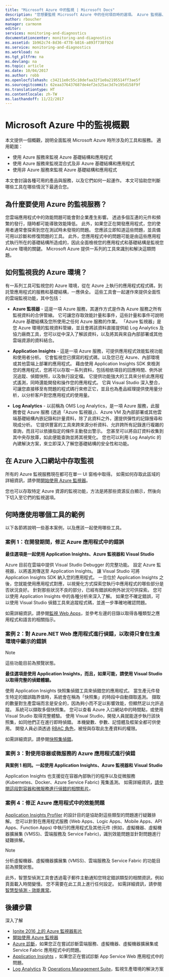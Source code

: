 ```yaml
---
title: "Microsoft Azure 中的監視 | Microsoft Docs"
description: "您想要監視 Microsoft Azure 中的任何項目時的選項。 Azure 監視器、Application Insights 及 Log Analytics"
author: rboucher
manager: carmonm
editor: 
services: monitoring-and-diagnostics
documentationcenter: monitoring-and-diagnostics
ms.assetid: 1b962c74-8d36-4778-b816-a893f738f92d
ms.service: monitoring-and-diagnostics
ms.workload: na
ms.tgt_pltfrm: na
ms.devlang: na
ms.topic: article
ms.date: 10/04/2017
ms.author: robb
ms.openlocfilehash: c34211e0c55c10defaa32f1e0a2195514ff3ae5f
ms.sourcegitcommit: 62eaa376437687de4ef2e325ac3d7e195d158f9f
ms.translationtype: HT
ms.contentlocale: zh-TW
ms.lasthandoff: 11/22/2017
---
```

# <a name="overview-of-monitoring-in-microsoft-azure"></a>Microsoft Azure 中的監視概觀
本文提供一個概觀，說明全面監視 Microsoft Azure 時所涉及的工具和服務。 適用範圍：
- 使用 Azure 服務來監視 Azure 基礎結構和應用程式
- 使用 Azure 服務來監視混合式及非 Azure 基礎結構和應用程式
- 使用非 Azure 服務來監視 Azure 基礎結構和應用程式

本文會討論各種可用的產品與服務，以及它們如何一起運作。 本文可協助您判斷哪些工具在哪些情況下最適合您。  

## <a name="why-use-azures-monitoring-services"></a>為什麼要使用 Azure 的監視服務？

您雲端應用程式中的效能問題可能會對企業產生影響。 透過多個互連的元件和頻繁的發行，隨時都可能導致效能降低。 此外，如果您正在開發應用程式，您的使用者通常會探索到您在測試時未發現的問題。 您應該立即知道這些問題，並具備可用以診斷和修復問題的工具。 此外，您應用程式中的問題可能是由這些應用程式執行所在的基礎結構所造成的，因此全面檢視您的應用程式和基礎結構是監視您 Azure 環境的關鍵。 Microsoft Azure 提供一系列的工具來識別和解決這類問題。

## <a name="how-do-i-monitor-my-azure-environment"></a>如何監視我的 Azure 環境？

有一系列工具可監視您的 Azure 環境，從在 Azure 上執行的應用程式程式碼，到託管應用程式的服務和基礎結構，一應俱全。 這些工具會一起運作來提供全面性的雲端監視功能，其中包括：

-   **Azure 監視器** - 這是一項 Azure 服務，其運作方式是作為 Azure 服務之所有監視資料的合併管線。 它可讓您存取效能計量和事件，這些計量和事件可說明 Azure 基礎結構及您所使用之任何 Azure 服務的作業。 「Azure 監視器」是您 Azure 環境的監視資料管線，並且會將該資料直接提供給 Log Analytics 及協力廠商工具，您可以從中深入了解該資料，以及將其與來自內部部署或其他雲端資源的資料結合。

-   **Application Insights** - 這是一項 Azure 服務，可提供應用程式效能監視功能和使用者分析。 它會監視您已撰寫的程式碼，以及您已在 Azure、內部環境或其他雲端上部署的應用程式。 藉由使用 Application Insights SDK 來檢測您的應用程式，您將可以存取一系列資料，包括相依項目的回應時間、例外狀況追蹤、偵錯快照，以及執行設定檔。 它提供功能強大的工具來分析此應用程式遙測，同時還能開發和操作您的應用程式。 它與 Visual Studio 深入整合，可讓您直接移至有問題的程式碼行來修正它，並且也為產品經理提供使用量分析，以分析客戶對您應用程式的使用量。

-   **Log Analytics** - 以前稱為 OMS Log Analytics，是一項 Azure 服務，此服務會從 Azure 服務 (透過「Azure 監視器」)、Azure VM 及內部部署或其他雲端基礎結構內嵌記錄和計量資料，除了此資料之外，還提供彈性的記錄搜尋和現成分析。 它提供豐富的工具來跨來源分析資料、允許跨所有記錄進行複雜的查詢，而且可以依據指定的條件主動發出警示。  您甚至可以將自訂資料收集到其中央存放庫，如此便能查詢並將其視覺化。 您也可以利用 Log Analytic 的內建解決方案，來立即深入了解您基礎結構的安全性和功能。

## <a name="accessing-monitoring-in-the-azure-portal"></a>在 Azure 入口網站中存取監視
所有的 Azure 監視服務現在都可在單一 UI 窗格中取得。 如需如何存取此區域的詳細資訊，請參閱[開始使用 Azure 監視器](monitoring-get-started.md)。 

您也可以存取特定 Azure 資源的監視功能，方法是將那些資源反白顯示，然後向下切入至它們的監視選項。 

## <a name="examples-of-when-to-use-which-tool"></a>何時應使用哪個工具的範例 

以下各節將說明一些基本案例，以及應該一起使用哪些工具。 

### <a name="scenario-1--fix-errors-in-an-azure-application-under-development"></a>案例 1：在開發期間，修正 Azure 應用程式中的錯誤   

**最佳選項是一起使用 Application Insights、Azure 監視器和 Visual Studio**

Azure 目前在雲端中提供 Visual Studio Debugger 的完整功能。 設定 Azure 監視器，以將遙測傳送至 Application Insights。 讓 Visual Studio 可將 Application Insights SDK 納入您的應用程式。 一旦位於 Application Insights 之後，您就能使用應用程式對應，以視覺化方式探索您執行中應用程式的哪些部分是否狀況良好。 針對那些狀況不良的部分，已經有錯誤和例外狀況可供探索。 您可以使用 Application Insights 中的各種分析來深入了解。 如果您不確定錯誤，可以使用 Visual Studio 偵錯工具來追蹤程式碼，並進一步準確地確認問題。 

如需詳細資訊，請參閱[監視 Web Apps](../application-insights/app-insights-azure-web-apps.md)，並參考左邊的目錄以取得各種類型之應用程式和語言的相關指示。  

### <a name="scenario-2--debug-an-azure-net-web-application-for-errors-that-only-show-in-production"></a>案例 2：對 Azure.NET Web 應用程式進行偵錯，以取得只會在生產環境中顯示的錯誤 

> [!NOTE]
> 這些功能目前為預覽狀態。 

**最佳選項是使用 Application Insights，而且，如果可能，請使用 Visual Studio 以取得完整的偵錯體驗。**

使用 Application Insights 快照集偵錯工具來偵錯您的應用程式。 當生產元件發生特定的錯誤臨界值時，系統會在稱為「快照集」的時段中自動擷取遙測。 擷取的數量對生產雲端而言是安全的，因為夠小而不足以影響效能，但顯然足以允許追蹤。  系統可以擷取多個快照集。 您可以查看 Azure 入口網站中的時間點，或使用 Visual Studio 取得完整體驗。 使用 Visual Studio，開發人員就能逐步執行該快照集，如同他們正在進行即時偵錯。 本機變數、參數、記憶體及框架全都可供使用。 開發人員必須透過 [RBAC 角色](../active-directory/role-based-access-built-in-roles.md)，被授與存取此生產資料的權限。  

如需詳細資訊，請參閱[快照集偵錯](../application-insights/app-insights-snapshot-debugger.md)。 

### <a name="scenario-3--debug-an-azure-application-that-uses-containers-or-microservices"></a>案例 3：對使用容器或微服務的 Azure 應用程式進行偵錯 

**與案例 1 相同。一起使用 Application Insights、Azure 監視器和 Visual Studio**

Application Insights 也支援從在容器內部執行的程序以及從微服務 (Kubernetes、Docker、Azure Service Fabric) 蒐集遙測。 如需詳細資訊，[請參閱這段對容器和微服務進行偵錯的相關影片](https://go.microsoft.com/fwlink/?linkid=848184)。 


### <a name="scenario-4--fix-performance-issues-in-your-azure-application"></a>案例 4：修正 Azure 應用程式中的效能問題

[Application Insights Profiler](../application-insights/app-insights-profiler.md) 的設計目的是協助對這些類型的問題進行疑難排解。 您可以針對在應用程式服務 (Web Apps、Logic Apps、Mobile Apps、API Apps、Function Apps) 中執行的應用程式及其他元件 (例如，虛擬機器、虛擬機器擴展集 (VMSS)、雲端服務及 Service Fabric)，識別效能問題並針對問題進行疑難排解。 

> [!NOTE]
> 分析虛擬機器、虛擬機器擴展集 (VMSS)、雲端服務及 Service Fabric 的功能目前為預覽狀態。   

此外，智慧型偵測工具會透過電子郵件主動通知您特定錯誤類型的相關資訊，例如頁面載入時間變慢。  您不需要在此工具上進行任何設定。 如需詳細資訊，請參閱[智慧型偵測 - 效能異常](../application-insights/app-insights-proactive-performance-diagnostics.md)。



## <a name="next-steps"></a>後續步驟
深入了解

* [Ignite 2016 上的 Azure 監視器影片](https://myignite.microsoft.com/videos/4977)
* [開始使用 Azure 監視器](monitoring-get-started.md)
* [Azure 診斷](../azure-diagnostics.md)，如果您正在嘗試診斷雲端服務、虛擬機器、虛擬機器擴展集或 Service Fabric 應用程式中的問題。
* [Application Insights](https://azure.microsoft.com/documentation/services/application-insights/) ，如果您正在嘗試診斷 App Service Web 應用程式中的問題。
* [Log Analytics](https://azure.microsoft.com/documentation/services/log-analytics/) 及 [Operations Management Suite](https://www.microsoft.com/oms/)，監視生產環境的解決方案
